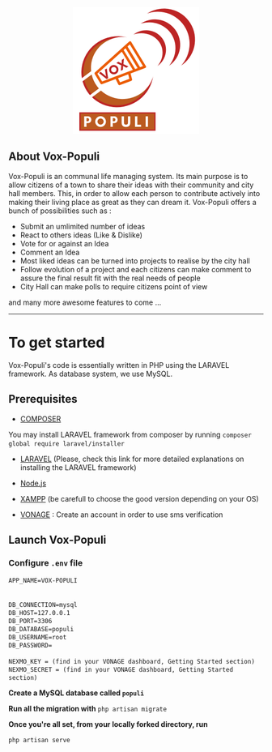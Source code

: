 <p align="center"><img src="VOX-POPULI.png" width="250"></p>

## About Vox-Populi
Vox-Populi is an communal life managing system. Its main purpose is to allow citizens of a town to share their ideas with their community and city hall members. This, in order to allow each person to contribute actively into making their living place as great as they can dream it.
Vox-Populi offers a bunch of possibilities such as :

- Submit an umlimited number of ideas 
- React to others ideas (Like & Dislike)
- Vote for or against an Idea
- Comment an Idea 
- Most liked ideas can be turned into projects to realise by the city hall
- Follow evolution of a project and each citizens can make comment to assure the final result fit with the real needs of people
- City Hall can make polls to require citizens point of view 

and many more awesome features to come ...

---

# To get started  
Vox-Populi's code is essentially written in PHP using the LARAVEL framework. As database system, we use MySQL.

## Prerequisites
- [COMPOSER](https://getcomposer.org) 

You may install LARAVEL framework from composer by running ``` composer global require laravel/installer ``` 
- [LARAVEL](https://laravel.com/docs/7.x/installation) (Please, check this link for more detailed explanations on installing the LARAVEL framework)

- [Node.js](https://nodejs.org/en/)
- [XAMPP](https://www.apachefriends.org/fr/index.html) (be carefull to choose the good version depending on your OS)
- [VONAGE](https://dashboard.nexmo.com/sign-up) : Create an account in order to use sms verification 

## Launch Vox-Populi
### Configure ```.env``` file 
```
APP_NAME=VOX-POPULI


DB_CONNECTION=mysql
DB_HOST=127.0.0.1
DB_PORT=3306
DB_DATABASE=populi
DB_USERNAME=root
DB_PASSWORD=

NEXMO_KEY = (find in your VONAGE dashboard, Getting Started section)
NEXMO_SECRET = (find in your VONAGE dashboard, Getting Started section)
```
**Create a MySQL database called ``populi``**

**Run all the migration with** 
``php artisan migrate``

**Once you're all set, from your locally forked directory, run** 
```
php artisan serve
```
